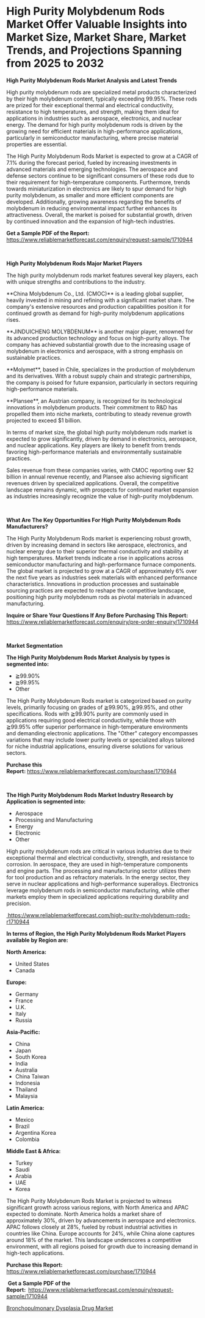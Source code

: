 <p><h1>High Purity Molybdenum Rods Market Offer Valuable Insights into Market Size, Market Share, Market Trends, and Projections Spanning from 2025 to 2032</h1></p><p><strong>High Purity Molybdenum Rods Market Analysis and Latest Trends</strong></p>
<p><p>High purity molybdenum rods are specialized metal products characterized by their high molybdenum content, typically exceeding 99.95%. These rods are prized for their exceptional thermal and electrical conductivity, resistance to high temperatures, and strength, making them ideal for applications in industries such as aerospace, electronics, and nuclear energy. The demand for high purity molybdenum rods is driven by the growing need for efficient materials in high-performance applications, particularly in semiconductor manufacturing, where precise material properties are essential.</p><p>The High Purity Molybdenum Rods Market is expected to grow at a CAGR of 7.1% during the forecast period, fueled by increasing investments in advanced materials and emerging technologies. The aerospace and defense sectors continue to be significant consumers of these rods due to their requirement for high-temperature components. Furthermore, trends towards miniaturization in electronics are likely to spur demand for high purity molybdenum, as smaller and more efficient components are developed. Additionally, growing awareness regarding the benefits of molybdenum in reducing environmental impact further enhances its attractiveness. Overall, the market is poised for substantial growth, driven by continued innovation and the expansion of high-tech industries.</p></p>
<p><strong>Get a Sample PDF of the Report:&nbsp;</strong> <a href="https://www.reliablemarketforecast.com/enquiry/request-sample/1710944?utm_campaign=2736&utm_medium=2&utm_source=Github&utm_content=ia&utm_term=27032025&utm_id=high-purity-molybdenum-rods">https://www.reliablemarketforecast.com/enquiry/request-sample/1710944</a></p>
<p>&nbsp;</p>
<p><strong>High Purity Molybdenum Rods Major Market Players</strong></p>
<p><p>The high purity molybdenum rods market features several key players, each with unique strengths and contributions to the industry. </p><p>**China Molybdenum Co., Ltd. (CMOC)** is a leading global supplier, heavily invested in mining and refining with a significant market share. The company's extensive resources and production capabilities position it for continued growth as demand for high-purity molybdenum applications rises.</p><p>**JINDUICHENG MOLYBDENUM** is another major player, renowned for its advanced production technology and focus on high-purity alloys. The company has achieved substantial growth due to the increasing usage of molybdenum in electronics and aerospace, with a strong emphasis on sustainable practices.</p><p>**Molymet**, based in Chile, specializes in the production of molybdenum and its derivatives. With a robust supply chain and strategic partnerships, the company is poised for future expansion, particularly in sectors requiring high-performance materials. </p><p>**Plansee**, an Austrian company, is recognized for its technological innovations in molybdenum products. Their commitment to R&D has propelled them into niche markets, contributing to steady revenue growth projected to exceed $1 billion.</p><p>In terms of market size, the global high purity molybdenum rods market is expected to grow significantly, driven by demand in electronics, aerospace, and nuclear applications. Key players are likely to benefit from trends favoring high-performance materials and environmentally sustainable practices.</p><p>Sales revenue from these companies varies, with CMOC reporting over $2 billion in annual revenue recently, and Plansee also achieving significant revenues driven by specialized applications. Overall, the competitive landscape remains dynamic, with prospects for continued market expansion as industries increasingly recognize the value of high-purity molybdenum.</p></p>
<p>&nbsp;</p>
<p><strong>What Are The Key Opportunities For High Purity Molybdenum Rods Manufacturers?</strong></p>
<p><p>The High Purity Molybdenum Rods market is experiencing robust growth, driven by increasing demand in sectors like aerospace, electronics, and nuclear energy due to their superior thermal conductivity and stability at high temperatures. Market trends indicate a rise in applications across semiconductor manufacturing and high-performance furnace components. The global market is projected to grow at a CAGR of approximately 6% over the next five years as industries seek materials with enhanced performance characteristics. Innovations in production processes and sustainable sourcing practices are expected to reshape the competitive landscape, positioning high purity molybdenum rods as pivotal materials in advanced manufacturing.</p></p>
<p><strong>Inquire or Share Your Questions If Any Before Purchasing This Report:</strong> <a href="https://www.reliablemarketforecast.com/enquiry/pre-order-enquiry/1710944?utm_campaign=2736&utm_medium=2&utm_source=Github&utm_content=ia&utm_term=27032025&utm_id=high-purity-molybdenum-rods">https://www.reliablemarketforecast.com/enquiry/pre-order-enquiry/1710944</a></p>
<p>&nbsp;</p>
<p><strong>Market Segmentation</strong></p>
<p><strong>The High Purity Molybdenum Rods Market Analysis by types is segmented into:</strong></p>
<p><ul><li>≧99.90%</li><li>≧99.95%</li><li>Other</li></ul></p>
<p><p>The High Purity Molybdenum Rods market is categorized based on purity levels, primarily focusing on grades of ≧99.90%, ≧99.95%, and other specifications. Rods with ≧99.90% purity are commonly used in applications requiring good electrical conductivity, while those with ≧99.95% offer superior performance in high-temperature environments and demanding electronic applications. The "Other" category encompasses variations that may include lower purity levels or specialized alloys tailored for niche industrial applications, ensuring diverse solutions for various sectors.</p></p>
<p><strong>Purchase this Report:&nbsp;</strong><a href="https://www.reliablemarketforecast.com/purchase/1710944?utm_campaign=2736&utm_medium=2&utm_source=Github&utm_content=ia&utm_term=27032025&utm_id=high-purity-molybdenum-rods">https://www.reliablemarketforecast.com/purchase/1710944</a></p>
<p>&nbsp;</p>
<p><strong>The High Purity Molybdenum Rods Market Industry Research by Application is segmented into:</strong></p>
<p><ul><li>Aerospace</li><li>Processing and Manufacturing</li><li>Energy</li><li>Electronic</li><li>Other</li></ul></p>
<p><p>High purity molybdenum rods are critical in various industries due to their exceptional thermal and electrical conductivity, strength, and resistance to corrosion. In aerospace, they are used in high-temperature components and engine parts. The processing and manufacturing sector utilizes them for tool production and as refractory materials. In the energy sector, they serve in nuclear applications and high-performance superalloys. Electronics leverage molybdenum rods in semiconductor manufacturing, while other markets employ them in specialized applications requiring durability and precision.</p></p>
<p><a href="https://www.reliablemarketforecast.com/high-purity-molybdenum-rods-r1710944?utm_campaign=2736&utm_medium=2&utm_source=Github&utm_content=ia&utm_term=27032025&utm_id=high-purity-molybdenum-rods">&nbsp;https://www.reliablemarketforecast.com/high-purity-molybdenum-rods-r1710944</a></p>
<p><strong>In terms of Region, the High Purity Molybdenum Rods Market Players available by Region are:</strong></p>
<p>
    <p> <strong> North America: </strong>
        <ul>
            <li>United States</li>
            <li>Canada</li>
        </ul>
        </p> 
    <p> <strong> Europe: </strong>
        <ul>
            <li>Germany</li>
            <li>France</li>
            <li>U.K.</li>
            <li>Italy</li>
            <li>Russia</li>
        </ul>
        </p> 
    <p> <strong> Asia-Pacific: </strong>
        <ul>
            <li>China</li>
            <li>Japan</li>
            <li>South Korea</li>
            <li>India</li>
            <li>Australia</li>
            <li>China Taiwan</li>
            <li>Indonesia</li>
            <li>Thailand</li>
            <li>Malaysia</li>
        </ul>
        </p> 
    <p> <strong> Latin America: </strong>
        <ul>
            <li>Mexico</li>
            <li>Brazil</li>
            <li>Argentina Korea</li>
            <li>Colombia</li>
        </ul>
        </p> 
    <p> <strong> Middle East & Africa: </strong>
        <ul>
            <li>Turkey</li>
            <li>Saudi</li>
            <li>Arabia</li>
            <li>UAE</li>
            <li>Korea</li>
        </ul>
    </p>
    </p>
<p><p>The High Purity Molybdenum Rods Market is projected to witness significant growth across various regions, with North America and APAC expected to dominate. North America holds a market share of approximately 30%, driven by advancements in aerospace and electronics. APAC follows closely at 28%, fueled by robust industrial activities in countries like China. Europe accounts for 24%, while China alone captures around 18% of the market. This landscape underscores a competitive environment, with all regions poised for growth due to increasing demand in high-tech applications.</p></p>
<p><strong>Purchase this Report: </strong><a href="https://www.reliablemarketforecast.com/purchase/1710944?utm_campaign=2736&utm_medium=2&utm_source=Github&utm_content=ia&utm_term=27032025&utm_id=high-purity-molybdenum-rods">https://www.reliablemarketforecast.com/purchase/1710944</a></p>
<p>&nbsp;<strong>Get a Sample PDF of the Report:&nbsp;&nbsp;</strong><a href="https://www.reliablemarketforecast.com/enquiry/request-sample/1710944?utm_campaign=2736&utm_medium=2&utm_source=Github&utm_content=ia&utm_term=27032025&utm_id=high-purity-molybdenum-rods">https://www.reliablemarketforecast.com/enquiry/request-sample/1710944</a></p>
<p><strong></strong></p>
<p><p><a href="https://github.com/saribuissawi/Market-Research-Report-List-1/blob/main/bronchopulmonary-dysplasia-drug-market.md?utm_campaign=2736&utm_medium=2&utm_source=Github&utm_content=ia&utm_term=27032025&utm_id=high-purity-molybdenum-rods">Bronchopulmonary Dysplasia Drug Market</a></p></p>